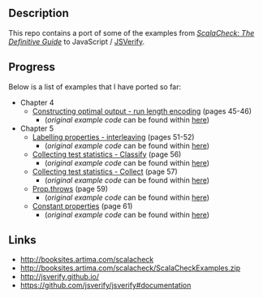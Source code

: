 ## Description

This repo contains a port of some of the examples from [_ScalaCheck: The Definitive Guide_](http://www.artima.com/shop/scalacheck) to JavaScript / [JSVerify](http://jsverify.github.io/).

## Progress

Below is a list of examples that I have ported so far:

* Chapter 4
    * [Constructing optimal output - run length encoding](https://github.com/taylorjg/ScalaCheckBookExamplesInJSVerify/tree/master/src/chapter4) (pages 45-46)
        * (_original example code_ can be found within [here](http://booksites.artima.com/scalacheck/examples/html/ch04.html#sec6))
* Chapter 5
    * [Labelling properties - interleaving](https://github.com/taylorjg/ScalaCheckBookExamplesInJSVerify/tree/master/ScalaCheckBookExamplesInFsCheck2/chapter5/Interleaving) (pages 51-52)
        * (_original example code_ can be found within [here](http://booksites.artima.com/scalacheck/examples/html/ch05.html#sec1))
    * [Collecting test statistics - Classify](https://github.com/taylorjg/ScalaCheckBookExamplesInJSVerify/blob/master/ScalaCheckBookExamplesInFsCheck2/chapter5/classifyingTestStatistics.js) (page 56)
        * (_original example code_ can be found within [here](http://booksites.artima.com/scalacheck/examples/html/ch05.html#sec1))
    * [Collecting test statistics - Collect](https://github.com/taylorjg/ScalaCheckBookExamplesInJSVerify/blob/master/ScalaCheckBookExamplesInFsCheck2/chapter5/collectingTestStatistics.js) (page 57)
        * (_original example code_ can be found within [here](http://booksites.artima.com/scalacheck/examples/html/ch05.html#sec1))
    * [Prop.throws](https://github.com/taylorjg/ScalaCheckBookExamplesInJSVerify/blob/master/ScalaCheckBookExamplesInFsCheck2/chapter5/throws.js) (page 59)
        * (_original example code_ can be found within [here](http://booksites.artima.com/scalacheck/examples/html/ch05.html#sec2))
    * [Constant properties](https://github.com/taylorjg/ScalaCheckBookExamplesInJSVerify/blob/master/ScalaCheckBookExamplesInFsCheck2/chapter5/constantProperties.js)  (page 61)
        * (_original example code_ can be found within [here](http://booksites.artima.com/scalacheck/examples/html/ch05.html#sec2))
     
## Links

* http://booksites.artima.com/scalacheck
* http://booksites.artima.com/scalacheck/ScalaCheckExamples.zip
* http://jsverify.github.io/
* https://github.com/jsverify/jsverify#documentation

